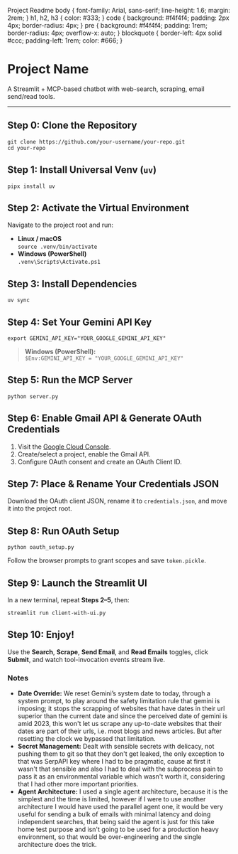   Project Readme body { font-family: Arial, sans-serif; line-height: 1.6; margin: 2rem; } h1, h2, h3 { color: #333; } code { background: #f4f4f4; padding: 2px 4px; border-radius: 4px; } pre { background: #f4f4f4; padding: 1rem; border-radius: 4px; overflow-x: auto; } blockquote { border-left: 4px solid #ccc; padding-left: 1rem; color: #666; }

Project Name
============

A Streamlit + MCP-based chatbot with web-search, scraping, email send/read tools.

* * *

Step 0: Clone the Repository
----------------------------

    git clone https://github.com/your-username/your-repo.git
    cd your-repo
    

Step 1: Install Universal Venv (`uv`)
-------------------------------------

    pipx install uv

Step 2: Activate the Virtual Environment
----------------------------------------

Navigate to the project root and run:

*   **Linux / macOS**  
    `source .venv/bin/activate`
*   **Windows (PowerShell)**  
    `.venv\Scripts\Activate.ps1`

Step 3: Install Dependencies
----------------------------

    uv sync

Step 4: Set Your Gemini API Key
-------------------------------

    export GEMINI_API_KEY="YOUR_GOOGLE_GEMINI_API_KEY"

> **Windows (PowerShell):**  
> `$Env:GEMINI_API_KEY = "YOUR_GOOGLE_GEMINI_API_KEY"`

Step 5: Run the MCP Server
--------------------------

    python server.py

Step 6: Enable Gmail API & Generate OAuth Credentials
-----------------------------------------------------

1.  Visit the [Google Cloud Console](https://console.cloud.google.com/).
2.  Create/select a project, enable the Gmail API.
3.  Configure OAuth consent and create an OAuth Client ID.

Step 7: Place & Rename Your Credentials JSON
--------------------------------------------

Download the OAuth client JSON, rename it to `credentials.json`, and move it into the project root.

Step 8: Run OAuth Setup
-----------------------

    python oauth_setup.py

Follow the browser prompts to grant scopes and save `token.pickle`.

Step 9: Launch the Streamlit UI
-------------------------------

In a new terminal, repeat **Steps 2–5**, then:

    streamlit run client-with-ui.py

Step 10: Enjoy!
---------------

Use the **Search**, **Scrape**, **Send Email**, and **Read Emails** toggles, click **Submit**, and watch tool-invocation events stream live.

### Notes

*   **Date Override:** We reset Gemini’s system date to today, through a system prompt, to play around the safety limitation rule that gemini is imposing; it stops the scrapping of websites that have dates in their url superior than the current date and since the perceived date of gemini is amid 2023, this won't let us scrape any up-to-date websites that their dates are part of their urls, i.e. most blogs and news articles. But after resetting the clock we bypassed that limitation.
*   **Secret Management:** Dealt with sensible secrets with delicacy, not pushing them to git so that they don't get leaked, the only exception to that was SerpAPI key where I had to be pragmatic, cause at first it wasn't that sensible and also I had to deal with the subprocess pain to pass it as an environmental variable which wasn't worth it, considering that I had other more important priorities.
*   **Agent Architecture:** I used a single agent architecture, because it is the simplest and the time is limited, however if I were to use another architecture I would have used the parallel agent one, it would be very useful for sending a bulk of emails with minimal latency and doing independent searches, that being said the agent is just for this take home test purpose and isn't going to be used for a production heavy environment, so that would be over-engineering and the single architecture does the trick. 
